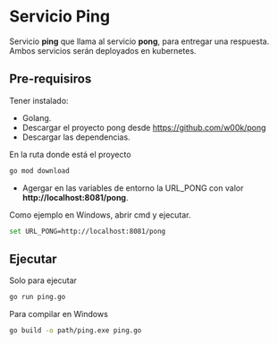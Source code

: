 # Servicio Ping

Servicio **ping** que llama al servicio **pong**, para entregar una respuesta. Ambos servicios serán deployados en kubernetes. 

## Pre-requisiros

Tener instalado: 
* Golang. 
* Descargar el proyecto pong desde https://github.com/w00k/pong
* Descargar las dependencias. 

En la ruta donde está el proyecto 
```bash 
go mod download
```

* Agergar en las variables de entorno la URL_PONG con valor **http://localhost:8081/pong**. 

Como ejemplo en Windows, abrir cmd y ejecutar. 
```bash 
set URL_PONG=http://localhost:8081/pong
```

## Ejecutar

Solo para ejecutar 
```bash 
go run ping.go
```

Para compilar en Windows
```bash 
go build -o path/ping.exe ping.go
```
